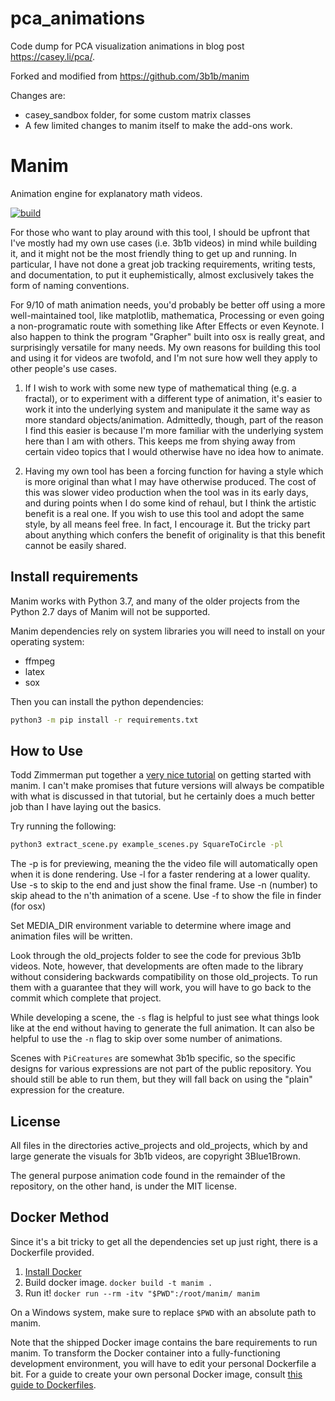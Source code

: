 # pca_animations

Code dump for PCA visualization animations in blog post https://casey.li/pca/.

Forked and modified from https://github.com/3b1b/manim

Changes are:

* casey_sandbox folder, for some custom matrix classes
* A few limited changes to manim itself to make the add-ons work.

# Manim
Animation engine for explanatory math videos.

[![build](https://img.shields.io/travis/3b1b/manim.svg "Travis build status")](https://travis-ci.com/3b1b/manim)


For those who want to play around with this tool, I should be upfront that I've mostly had my own use cases (i.e. 3b1b videos) in mind while building it, and it might not be the most friendly thing to get up and running.  In particular, I have not done a great job tracking requirements, writing
tests, and documentation, to put it euphemistically, almost exclusively takes the form of naming conventions.

For 9/10 of math animation needs, you'd probably be better off using a more well-maintained tool, like matplotlib, mathematica, Processing or even going a non-programatic route with something like After Effects or even Keynote. I also happen to think the program "Grapher" built into osx is really great, and surprisingly versatile for many needs.  My own reasons for building this tool and using it for videos are twofold, and I'm not sure how well they apply to other people's use cases.

  1) If I wish to work with some new type of mathematical thing (e.g. a fractal), or to experiment with a different type of animation, it's easier to work it into the underlying system and manipulate it the same way as more standard objects/animation.  Admittedly, though, part of the reason I find this easier is because I'm more familiar with the underlying system here than I am with others.  This keeps me from shying away from certain video topics that I would otherwise have no idea how to animate.

  2) Having my own tool has been a forcing function for having a style which is more original than what I may have otherwise produced. The cost of this was slower video production when the tool was in its early days, and during points when I do some kind of rehaul, but I think the artistic benefit is a real one.  If you wish to use this tool and adopt the same style, by all means feel free.  In fact, I encourage it.  But the tricky part about anything which confers the benefit of originality is that this benefit cannot be easily shared.


## Install requirements

Manim works with Python 3.7, and many of the older projects from the Python 2.7 days of Manim will not be supported.

Manim dependencies rely on system libraries you will need to install on your
operating system:
* ffmpeg
* latex
* sox

Then you can install the python dependencies:
```sh
python3 -m pip install -r requirements.txt
```

## How to Use
Todd Zimmerman put together a [very nice tutorial](https://talkingphysics.wordpress.com/2018/06/11/learning-how-to-animate-videos-using-manim-series-a-journey/) on getting started with manim.  I can't make promises that future versions will always be compatible with what is discussed in that tutorial, but he certainly does a much better job than I have laying out the basics.

Try running the following:
```sh
python3 extract_scene.py example_scenes.py SquareToCircle -pl
```

The -p is for previewing, meaning the the video file will automatically open when it is done rendering.
Use -l for a faster rendering at a lower quality.
Use -s to skip to the end and just show the final frame.
Use -n (number) to skip ahead to the n'th animation of a scene.
Use -f to show the file in finder (for osx)

Set MEDIA_DIR environment variable to determine where image and animation files will be written.

Look through the old_projects folder to see the code for previous 3b1b videos.  Note, however, that developments are often made to the library without considering backwards compatibility on those old_projects.  To run them with a guarantee that they will work, you will have to go back to the commit which complete that project.

While developing a scene, the `-s` flag is helpful to just see what things look like at the end without having to generate the full animation.  It can also be helpful to use the `-n` flag to skip over some number of animations.

Scenes with `PiCreatures` are somewhat 3b1b specific, so the specific designs for various expressions are not part of the public repository.  You should still be able to run them, but they will fall back on using the "plain" expression for the creature.

## License

All files in the directories active_projects and old_projects, which by and large generate the visuals for 3b1b videos, are copyright 3Blue1Brown.

The general purpose animation code found in the remainder of the repository, on the other hand, is under the MIT license.

## Docker Method
Since it's a bit tricky to get all the dependencies set up just right, there is
a Dockerfile provided.

1. [Install Docker](https://www.docker.com/products/overview)
2. Build docker image. `docker build -t manim .`
3. Run it! `docker run --rm -itv "$PWD":/root/manim/ manim`


On a Windows system, make sure to replace `$PWD` with an absolute path to manim.

Note that the shipped Docker image contains the bare requirements to run manim. To transform the Docker container into a fully-functioning development environment, you will have to edit your personal Dockerfile a bit. For a guide to create your own personal Docker image, consult [this guide to Dockerfiles](https://www.howtoforge.com/tutorial/how-to-create-docker-images-with-dockerfile/).
